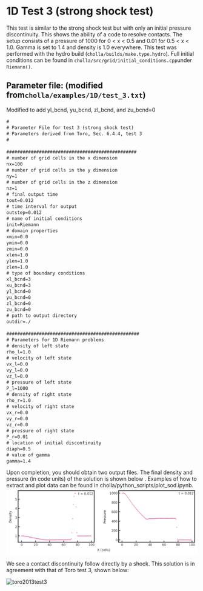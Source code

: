 # 1D Test 3 (strong shock test)
This test is similar to the strong shock test but with only an initial pressure discontinuity. This shows the ability of a code to resolve contacts. The setup consists of a pressure of 1000 for 0 \< x \< 0.5 and 0.01 for 0.5 \< x \< 1.0. Gamma is set to 1.4 and density is 1.0 everywhere. This test was performed with the hydro build (`cholla/builds/make.type.hydro`). Full initial conditions can be found in `cholla/src/grid/initial_conditions.cpp`under `Riemann()`. 

## Parameter file: (modified from`cholla/examples/1D/test_3.txt`)
Modified to add yl_bcnd, yu_bcnd, zl_bcnd, and zu_bcnd=0
```
#
# Parameter File for test 3 (strong shock test)
# Parameters derived from Toro, Sec. 6.4.4, test 3
#

################################################
# number of grid cells in the x dimension
nx=100
# number of grid cells in the y dimension
ny=1
# number of grid cells in the z dimension
nz=1
# final output time
tout=0.012
# time interval for output
outstep=0.012
# name of initial conditions
init=Riemann
# domain properties
xmin=0.0
ymin=0.0
zmin=0.0
xlen=1.0
ylen=1.0
zlen=1.0
# type of boundary conditions
xl_bcnd=3
xu_bcnd=3
yl_bcnd=0
yu_bcnd=0
zl_bcnd=0
zu_bcnd=0
# path to output directory
outdir=./

#################################################
# Parameters for 1D Riemann problems
# density of left state
rho_l=1.0
# velocity of left state
vx_l=0.0
vy_l=0.0
vz_l=0.0
# pressure of left state
P_l=1000
# density of right state
rho_r=1.0
# velocity of right state
vx_r=0.0
vy_r=0.0
vz_r=0.0
# pressure of right state
P_r=0.01
# location of initial discontinuity
diaph=0.5
# value of gamma
gamma=1.4
```
Upon completion, you should obtain two output files. The final density and pressure (in code units) of the solution is shown below . Examples of how to extract and plot data can be found in cholla/python_scripts/plot_sod.ipynb.  
<img src="./images/1dtest-3_density_pressure.png" alt="Two scatter plots side by side, showing density vs cells in the x direction on the left and pressure vs cells in the x direction on the right. The density plot shows a value of 1.0 gradually decrease to 0.1 by x = 40 cells, where it reamins constant until x = 70 cells. Here it jumps to a value of 6 before dropping back down to a value of 1. The width of the spike is around 10 cells. The density remains at 1 for the remainder of the grid. The pressure plot shows a value of 1000 gradually decrease to 450 by x = 40 cells. Here it remains approximately constant until x = 80 cells where it drops discontinuously to a value approaching zero. In the upper right hand corner of both plots is the text 't= 0.012'." width="1200" />  

We see a contact discontinuity follow directly by a shock. This solution is in agreement with that of Toro test 3, shown below:  
   
![toro2013test3](https://github.com/evazlimen/cholla-example-tests/assets/109487593/0eb33a5e-331a-4548-bfff-a492378e959e)



    
<!---Interestingly, it better matches the expected Liska and Wendroff 2003 test 3a ('stationary') solution than stationary parameter file: see [stationary](https://github.com/evazlimen/cholla-example-tests/blob/main/1d_stationary.md) and 
![liskawendroff2003-test3a](https://github.com/evazlimen/cholla-example-tests/assets/109487593/892728ed-2ed6-433e-ab83-059f99238149)-->
